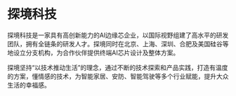 # 

# 探境科技

探境科技是一家具有高创新能力的AI边缘芯企业，以国际视野组建了高水平的研发团队，拥有全链条的研发人才。探境同时在北京、上海、深圳、合肥及美国硅谷等地设立分支机构，为合作伙伴提供终端AI芯片设计及整体方案。

探境坚持“以技术推动生活”的理念，通过不断的技术探索和产品实践，打造有温度的方案，懂情感的技术，为智能家居、安防、智能驾驶等多个行业赋能，提升大众生活的幸福感。

